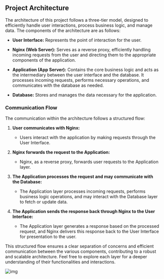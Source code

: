 ## Project Architecture

The architecture of this project follows a three-tier model, designed to efficiently handle user interactions, process business logic, and manage data. The components of the architecture are as follows:

- **User Interface:**
  Represents the point of interaction for the user.

- **Nginx (Web Server):**
  Serves as a reverse proxy, efficiently handling incoming requests from the user and directing them to the appropriate components of the application.

- **Application (App Server):**
  Contains the core business logic and acts as the intermediary between the user interface and the database. It processes incoming requests, performs necessary operations, and communicates with the database as needed.

- **Database:**
  Stores and manages the data necessary for the application.

### Communication Flow

The communication within the architecture follows a structured flow:

1. **User communicates with Nginx:**
   - Users interact with the application by making requests through the User Interface.

2. **Nginx forwards the request to the Application:**
   - Nginx, as a reverse proxy, forwards user requests to the Application layer.

3. **The Application processes the request and may communicate with the Database:**
   - The Application layer processes incoming requests, performs business logic operations, and may interact with the Database layer to fetch or update data.

4. **The Application sends the response back through Nginx to the User Interface:**
   - The Application layer generates a response based on the processed request, and Nginx delivers this response back to the User Interface for presentation to the user.

This structured flow ensures a clear separation of concerns and efficient communication between the various components, contributing to a robust and scalable architecture. Feel free to explore each layer for a deeper understanding of their functionalities and interactions.
 
![img](nginx.png)
